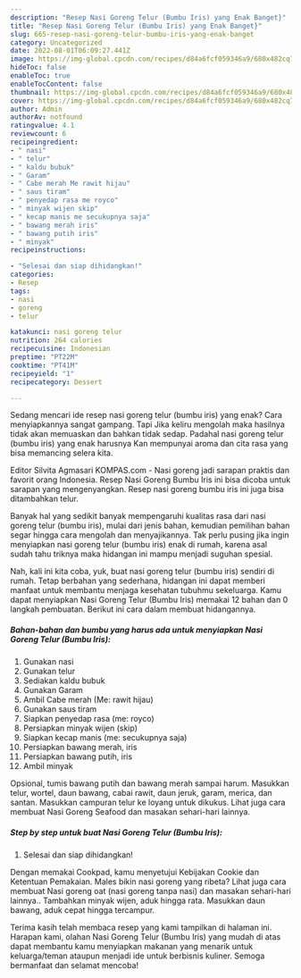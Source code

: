 ```yaml
---
description: "Resep Nasi Goreng Telur (Bumbu Iris) yang Enak Banget}"
title: "Resep Nasi Goreng Telur (Bumbu Iris) yang Enak Banget}"
slug: 665-resep-nasi-goreng-telur-bumbu-iris-yang-enak-banget
category: Uncategorized
date: 2022-08-01T06:09:27.441Z
image: https://img-global.cpcdn.com/recipes/d84a6fcf059346a9/680x482cq70/nasi-goreng-telur-bumbu-iris-foto-resep-utama.jpg
hideToc: false
enableToc: true
enableTocContent: false
thumbnail: https://img-global.cpcdn.com/recipes/d84a6fcf059346a9/680x482cq70/nasi-goreng-telur-bumbu-iris-foto-resep-utama.jpg
cover: https://img-global.cpcdn.com/recipes/d84a6fcf059346a9/680x482cq70/nasi-goreng-telur-bumbu-iris-foto-resep-utama.jpg
author: Admin
authorAv: notfound
ratingvalue: 4.1
reviewcount: 6
recipeingredient:
- " nasi"
- " telur"
- " kaldu bubuk"
- " Garam"
- " Cabe merah Me rawit hijau"
- " saus tiram"
- " penyedap rasa me royco"
- " minyak wijen skip"
- " kecap manis me secukupnya saja"
- " bawang merah iris"
- " bawang putih iris"
- " minyak"
recipeinstructions:

- "Selesai dan siap dihidangkan!"
categories:
- Resep
tags:
- nasi
- goreng
- telur

katakunci: nasi goreng telur 
nutrition: 264 calories
recipecuisine: Indonesian
preptime: "PT22M"
cooktime: "PT41M"
recipeyield: "1"
recipecategory: Dessert

---
```



Sedang mencari ide resep nasi goreng telur (bumbu iris) yang enak? Cara menyiapkannya sangat gampang. Tapi Jika keliru mengolah maka hasilnya tidak akan memuaskan dan bahkan tidak sedap. Padahal nasi goreng telur (bumbu iris) yang enak harusnya Kan mempunyai aroma dan cita rasa yang bisa memancing selera kita.


Editor Silvita Agmasari KOMPAS.com - Nasi goreng jadi sarapan praktis dan favorit orang Indonesia. Resep Nasi Goreng Bumbu Iris ini bisa dicoba untuk sarapan yang mengenyangkan. Resep nasi goreng bumbu iris ini juga bisa ditambahkan telur.

Banyak hal yang sedikit banyak mempengaruhi kualitas rasa dari nasi goreng telur (bumbu iris), mulai dari jenis bahan, kemudian pemilihan bahan segar hingga cara mengolah dan menyajikannya. Tak perlu pusing jika ingin menyiapkan nasi goreng telur (bumbu iris) enak di rumah, karena asal sudah tahu triknya maka hidangan ini mampu menjadi suguhan spesial.


Nah, kali ini kita coba, yuk, buat nasi goreng telur (bumbu iris) sendiri di rumah. Tetap berbahan yang sederhana, hidangan ini dapat memberi manfaat untuk membantu menjaga kesehatan tubuhmu sekeluarga. Kamu dapat menyiapkan Nasi Goreng Telur (Bumbu Iris) memakai 12 bahan dan 0 langkah pembuatan. Berikut ini cara dalam membuat hidangannya.

<!--inarticleads1-->

##### Bahan-bahan dan bumbu yang harus ada untuk menyiapkan Nasi Goreng Telur (Bumbu Iris):

1. Gunakan  nasi
1. Gunakan  telur
1. Sediakan  kaldu bubuk
1. Gunakan  Garam
1. Ambil  Cabe merah (Me: rawit hijau)
1. Gunakan  saus tiram
1. Siapkan  penyedap rasa (me: royco)
1. Persiapkan  minyak wijen (skip)
1. Siapkan  kecap manis (me: secukupnya saja)
1. Persiapkan  bawang merah, iris
1. Persiapkan  bawang putih, iris
1. Ambil  minyak


Opsional, tumis bawang putih dan bawang merah sampai harum. Masukkan telur, wortel, daun bawang, cabai rawit, daun jeruk, garam, merica, dan santan. Masukkan campuran telur ke loyang untuk dikukus. Lihat juga cara membuat Nasi Goreng Seafood dan masakan sehari-hari lainnya. 

<!--inarticleads2-->

##### Step by step untuk buat Nasi Goreng Telur (Bumbu Iris):


1. Selesai dan siap dihidangkan!

Dengan memakai Cookpad, kamu menyetujui Kebijakan Cookie dan Ketentuan Pemakaian. Males bikin nasi goreng yang ribeta? Lihat juga cara membuat Nasi goreng oat (nasi goreng tanpa nasi) dan masakan sehari-hari lainnya.. Tambahkan minyak wijen, aduk hingga rata. Masukkan daun bawang, aduk cepat hingga tercampur. 

Terima kasih telah membaca resep yang kami tampilkan di halaman ini. Harapan kami, olahan Nasi Goreng Telur (Bumbu Iris) yang mudah di atas dapat membantu kamu menyiapkan makanan yang menarik untuk keluarga/teman ataupun menjadi ide untuk berbisnis kuliner. Semoga bermanfaat dan selamat mencoba!
